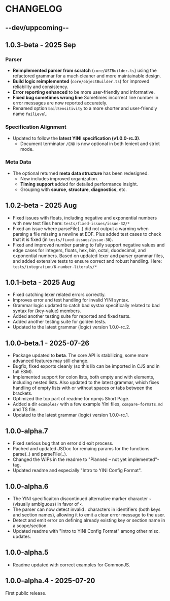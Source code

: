 # CHANGELOG

## --dev/uppcoming--

## 1.0.3-beta - 2025 Sep
### Parser
- **Reimplemented parser from scratch** (`core/ASTBuilder.ts`) using the refactored grammar for a much cleaner and more maintainable design.  
- **Build logic reimplemented** (`core/objectBuilder.ts`) for improved reliability and consistency.  
- **Error reporting enhanced** to be more user-friendly and informative.  
- **Fixed bug sometimes wrong line** Sometimes incorrect line number in error messages are now reported accurately.
- Renamed option `bailSensitivity` to a more shorter and user-friendly name `failLevel`.
### Specification Alignment
- Updated to follow the **latest YINI specification (v1.0.0-rc.3)**.  
  - Document terminator `/END` is now optional in both lenient and strict mode.
### Meta Data
- The optional returned **meta data structure** has been redesigned.  
  - Now includes improved organization.  
  - **Timing support** added for detailed performance insight.
  - Grouping with **source**, **structure**, **diagnostics**, etc.

## 1.0.2-beta - 2025 Aug
- Fixed issues with floats, including negative and exponential numbers with new test files here: `tests/fixed-issues/issue-32/*`
- Fixed an issue where parseFile(..) did not output a warning when parsing a file missing a newline at EOF. Plus added test cases to check that it is fixed (in `tests/fixed-issues/issue-30`).
- Fixed and improved number parsing to fully support negative values and edge cases for integers, floats, hex, bin, octal, duodecimal, and exponential numbers. Based on updated lexer and parser grammar files, and added extensive tests to ensure correct and robust handling. Here: `tests/integration/6-number-literals/*`

## 1.0.1-beta - 2025 Aug
- Fixed catching lexer related errors correctly.
- Improves error and test handling for invalid YINI syntax.
- Grammar logic updated to catch bad systax specifically related to bad syntax for (key-value) members.
- Added another testing suite for reported and fixed tests.
- Added another testing suite for golden tests.
- Updated to the latest grammar (logic) version 1.0.0-rc.2.

## 1.0.0-beta.1 - 2025-07-26
- Package updated to **beta**. The core API is stabilizing, some more advanced features may still change.
- Bugfix, fixed exports cleanly (so this lib can be imported in CJS and in full ESM).
- Implemented support for colon lists, both empty and with elements, including nested lists. Also updated to the latest grammar, which fixes handling of empty lists with or without spaces or tabs between the brackets.
- Optimized the top part of readme for npmjs Short Page.
- Added a dir `examples/` with a few example Yini files, `compare-formats.md` and TS file.
- Updated to the latest grammar (logic) version 1.0.0-rc.1.

## 1.0.0-alpha.7
- Fixed serious bug that on error did exit process.
- Pached and updated JSDoc for remaing params for the functions parse(..) and parseFile(..).
- Changed the WIPs in the readme to "Planned – not yet implemented"-tag.
- Updated readme and especially "Intro to YINI Config Format".

## 1.0.0-alpha.6
- The YINI specificaiton discontinued alternative marker character `~` (visually ambiguous) in favor of `<`.
- The parser can now detect invalid . characters in identifiers (both keys and section names), allowing it to emit a clear error message to the user.
- Detect and emit error on defining already existing key or section name in a scope/section.
- Updated readme with "Intro to YINI Config Format" among other misc. updates.

## 1.0.0-alpha.5
- Readme updated with correct examples for CommonJS.

## 1.0.0-alpha.4 - 2025-07-20

First public release.